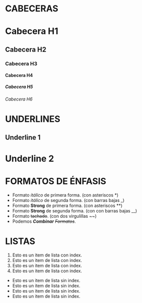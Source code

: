 # **CABECERAS**

# Cabecera H1
## Cabecera H2
### Cabecera H3
#### Cabecera H4
##### Cabecera H5
###### Cabecera H6

# **UNDERLINES**

Underline 1
-------
Underline 2
========

# **FORMATOS DE ÉNFASIS**

- Formato *itálico* de primera forma. (con asteriscos *)
- Formato _itálico_ de segunda forma. (con barras bajas _)
- Formato **Strong** de primera forma. (con asteriscos **)
- Formato __Strong__ de segunda forma. (con con barras bajas __)
- Formato ~~tachado~~. (con dos virgulillas ~~)
- Podemos *__Combinar__* *~~Formatos~~*.

# **LISTAS**

1. Esto es un item de lista con index.
2. Esto es un item de lista con index.
3. Esto es un item de lista con index.
4. Esto es un item de lista con index.

- Esto es un item de lista sin  index.
- Esto es un item de lista sin  index.
- Esto es un item de lista sin  index.
- Esto es un item de lista sin  index.
